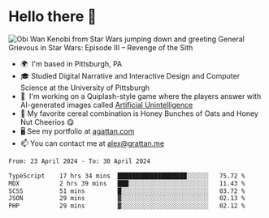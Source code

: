 <!--
**GameDog9988/GameDog9988** is a ✨ _special_ ✨ repository because its `README.md` (this file) appears on your GitHub profile.

Here are some ideas to get you started:

- 🔭 I’m currently working on ...
- 🌱 I’m currently learning ...
- 👯 I’m looking to collaborate on ...
- 🤔 I’m looking for help with ...
- 💬 Ask me about ...
- 📫 How to reach me: ...
- 😄 Pronouns: ...
- ⚡ Fun fact: ...
-->



Hello there 👋
==================================

![Obi Wan Kenobi from Star Wars jumping down and greeting General Grievous in Star Wars: Episode III – Revenge of the Sith](https://github.com/agrattan0820/agrattan0820/assets/51346343/689e56eb-29be-46a5-a079-28ea727b5f7e)


- 🌍  I'm based in Pittsburgh, PA
- 🎓  Studied Digital Narrative and Interactive Design and Computer Science at the University of Pittsburgh
- 👾  I'm working on a Quiplash-style game where the players answer with AI-generated images called [Artificial Unintelligence](https://github.com/agrattan0820/artificial-unintelligence)
- 🥣  My favorite cereal combination is Honey Bunches of Oats and Honey Nut Cheerios 😋
- 🖥️  See my portfolio at [agattan.com](http://agrattan.com/)
- 📫  You can contact me at [alex@grattan.me](mailto:alex@grattan.me)

<!--START_SECTION:waka-->

```txt
From: 23 April 2024 - To: 30 April 2024

TypeScript    17 hrs 34 mins  ███████████████████░░░░░░   75.72 %
MDX           2 hrs 39 mins   ███░░░░░░░░░░░░░░░░░░░░░░   11.43 %
SCSS          51 mins         █░░░░░░░░░░░░░░░░░░░░░░░░   03.72 %
JSON          29 mins         ▓░░░░░░░░░░░░░░░░░░░░░░░░   02.13 %
PHP           29 mins         ▓░░░░░░░░░░░░░░░░░░░░░░░░   02.12 %
```

<!--END_SECTION:waka-->
